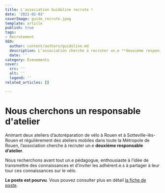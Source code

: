 ```yaml
---
title: L'association Guidoline recrute !
date: '2021-02-03'
coverImage: guido_recrute.jpeg
template: article
publish: true
tags:
- Recrutement
SEO:
  author: content/authors/guidoline.md
  description: L’association cherche à recruter un.e **deuxième responsable d’atelier**.
  date: ''
category: Évenements
cover:
  src: ''
  alt: ''
  legend: ''
related_articles: []

---
```

# Nous cherchons un responsable d'atelier

Animant deux ateliers d’autoréparation de vélo à Rouen et à Sotteville-lès-Rouen et régulièrement des ateliers mobiles dans toute la Métropole de Rouen, l’association cherche à recruter un.e **deuxième responsable d’atelier**.

Nous recherchons avant tout un.e pédagogue, enthousiaste à l’idée de transmettre des connaissances et d’inviter les adhérent.e.s à partager à leur tour ces connaissances sur le vélo.

**Le poste est pourvu**. Vous pouvez consulter plus en détail [la fiche de poste](https://drive.google.com/file/d/1nY7929tSY5FVxtLbhONw0eGPrO00Hf6R/view?usp=sharing).